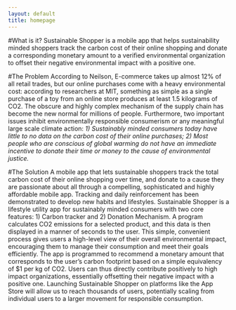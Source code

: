 ```yaml
---
layout: default
title: homepage
---
```


#What is it?
 Sustainable Shopper is a mobile app that helps sustainability minded shoppers track the carbon cost of their online shopping and donate a corresponding monetary amount to a verified environmental organization to offset their negative environmental impact with a positive one. 
 
 #The Problem
 According to Neilson, E-commerce takes up almost 12% of all retail trades, but our online purchases come with a heavy environmental cost: according to researchers at MIT, something as simple as a single purchase of a toy from an online store produces at least 1.5 kilograms of CO2. The obscure and highly complex mechanism of the supply chain has become the new normal for millions of people. Furthermore, two important issues inhibit environmentally responsible consumerism or any meaningful large scale climate action: *1) Sustainably minded consumers today have little to no data on the carbon cost of their online purchases; 2) Most people who are conscious of global warming do not have an immediate incentive to donate their time or money to the cause of environmental justice.*  

#The Solution
A mobile app that lets sustainable shoppers track the total carbon cost of their online shopping over time, and donate to a cause they are passionate about all through a compelling, sophisticated and highly affordable mobile app. Tracking and daily reinforcement has been demonstrated to develop new habits and lifestyles. Sustainable Shopper is a lifestyle utility app for sustainably minded consumers with two core features: 1) Carbon tracker and 2) Donation Mechanism. A program calculates CO2 emissions for a selected product, and this data is then displayed in a manner of seconds to the user. This simple, convenient process gives users a high-level view of their overall environmental impact, encouraging them to manage their consumption and meet their goals efficiently. The app is programmed to recommend a monetary amount that corresponds to the user’s carbon footprint based on a simple equivalency of $1 per kg of CO2. Users can thus directly contribute positively to high impact organizations, essentially offsetting their negative impact with a positive one. Launching Sustainable Shopper on platforms like the App Store will allow us to reach thousands of users, potentially scaling from individual users to a larger movement for responsible consumption. 
 
